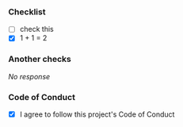 ### Checklist

- [ ] check this
- [X] 1 + 1 = 2

### Another checks

_No response_

### Code of Conduct

- [X] I agree to follow this project's Code of Conduct
